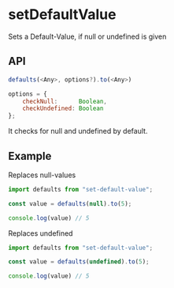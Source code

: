 # setDefaultValue
Sets a Default-Value, if null or undefined is given

## API

```js
defaults(<Any>, options?).to(<Any>)

options = {
    checkNull:      Boolean,
    checkUndefined: Boolean
};
```
It checks for null and undefined by default.

## Example

Replaces null-values
```js
import defaults from "set-default-value";

const value = defaults(null).to(5);

console.log(value) // 5
```

Replaces undefined
```js
import defaults from "set-default-value";

const value = defaults(undefined).to(5);

console.log(value) // 5
```

